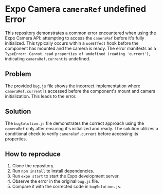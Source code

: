 # Expo Camera `cameraRef` undefined Error

This repository demonstrates a common error encountered when using the Expo Camera API: attempting to access the `cameraRef` before it's fully initialized. This typically occurs within a `useEffect` hook before the component has mounted and the camera is ready. The error manifests as a `TypeError: Cannot read properties of undefined (reading 'current')`, indicating `cameraRef.current` is undefined.

## Problem

The provided `bug.js` file shows the incorrect implementation where `cameraRef.current` is accessed before the component's mount and camera initialization. This leads to the error.

## Solution

The `bugSolution.js` file demonstrates the correct approach using the `cameraRef` only after ensuring it's initialized and ready. The solution utilizes a conditional check to verify `cameraRef.current` before accessing its properties.

## How to reproduce

1. Clone the repository.
2. Run `npm install` to install dependencies.
3. Run `expo start` to start the Expo development server.
4. Observe the error in the original `bug.js` file.
5. Compare it with the corrected code in `bugSolution.js`.